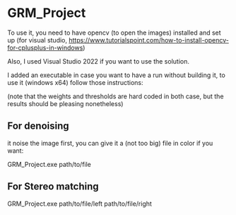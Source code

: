 # GRM_Project

To use it, you need to have opencv (to open the images) installed and set up (for visual studio, https://www.tutorialspoint.com/how-to-install-opencv-for-cplusplus-in-windows)

Also, I used Visual Studio 2022 if you want to use the solution.

I added an executable in case you want to have a run without building it, to use it (windows x64) follow those instructions:

(note that the weights and thresholds are hard coded in both case, but the results should be pleasing nonetheless)

## For denoising 
it noise the image first, you can give it a (not too big) file in color if you want:

GRM_Project.exe path/to/file

## For Stereo matching

GRM_Project.exe path/to/file/left path/to/file/right
